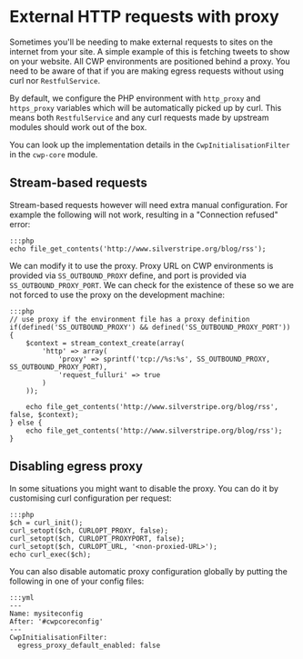 <!--
title: External HTTP requests with proxy
-->

# External HTTP requests with proxy

Sometimes you'll be needing to make external requests to sites on the internet from your site. A simple example of this
is fetching tweets to show on your website. All CWP environments are positioned behind a proxy. You need to be aware of
that if you are making egress requests without using curl nor `RestfulService`.

By default, we configure the PHP environment with `http_proxy` and `https_proxy` variables which will be automatically
picked up by curl. This means both `RestfulService` and any curl requests made by upstream modules should work out of
the box.

You can look up the implementation details in the `CwpInitialisationFilter` in the `cwp-core` module.

## Stream-based requests

Stream-based requests however will need extra manual configuration. For example the following will not work, resulting
in a "Connection refused" error:

	:::php
	echo file_get_contents('http://www.silverstripe.org/blog/rss');

We can modify it to use the proxy. Proxy URL on CWP environments is provided via `SS_OUTBOUND_PROXY` define, and port is
provided via `SS_OUTBOUND_PROXY_PORT`. We can check for the existence of these so we are not forced to use the proxy on
the development machine:

	:::php
	// use proxy if the environment file has a proxy definition
	if(defined('SS_OUTBOUND_PROXY') && defined('SS_OUTBOUND_PROXY_PORT')) {
		$context = stream_context_create(array(
			'http' => array(
				'proxy' => sprintf('tcp://%s:%s', SS_OUTBOUND_PROXY, SS_OUTBOUND_PROXY_PORT),
				'request_fulluri' => true
			)
		));
		
		echo file_get_contents('http://www.silverstripe.org/blog/rss', false, $context);
	} else {
		echo file_get_contents('http://www.silverstripe.org/blog/rss');
	}

## Disabling egress proxy

In some situations you might want to disable the proxy. You can do it by customising curl configuration per request:

	:::php
	$ch = curl_init();
	curl_setopt($ch, CURLOPT_PROXY, false);
	curl_setopt($ch, CURLOPT_PROXYPORT, false);
	curl_setopt($ch, CURLOPT_URL, '<non-proxied-URL>');
	echo curl_exec($ch);

You can also disable automatic proxy configuration globally by putting the following in one of your config files:

	:::yml
	---
	Name: mysiteconfig
	After: '#cwpcoreconfig'
	---
	CwpInitialisationFilter:
	  egress_proxy_default_enabled: false
